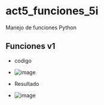 # act5_funciones_5i
Manejo de funciones Python

## Funciones v1 
- codigo
- ![image](https://github.com/user-attachments/assets/1c8ac650-db04-4653-89a1-8e6f8bb5883f)

- Resultado
- ![image](https://github.com/user-attachments/assets/2608e442-e3cf-4796-ab4c-3e6d31a9def5)


